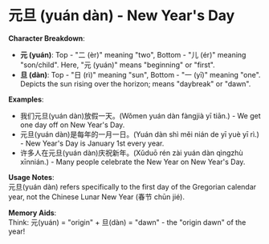 # **元旦 (yuán dàn) - New Year's Day**

**Character Breakdown**:  
- **元 (yuán)**: Top - "二 (èr)" meaning "two", Bottom - "儿 (ér)" meaning "son/child". Here, "元 (yuán)" means "beginning" or "first".  
- **旦 (dàn)**: Top - "日 (rì)" meaning "sun", Bottom - "一 (yī)" meaning "one". Depicts the sun rising over the horizon; means "daybreak" or "dawn".

**Examples**:  
- 我们元旦(yuán dàn)放假一天。(Wǒmen yuán dàn fàngjià yī tiān.) - We get one day off on New Year's Day.  
- 元旦(yuán dàn)是每年的一月一日。(Yuán dàn shì měi nián de yī yuè yī rì.) - New Year's Day is January 1st every year.  
- 许多人在元旦(yuán dàn)庆祝新年。(Xǔduō rén zài yuán dàn qìngzhù xīnnián.) - Many people celebrate the New Year on New Year's Day.

**Usage Notes**:  
元旦(yuán dàn) refers specifically to the first day of the Gregorian calendar year, not the Chinese Lunar New Year (春节 chūn jié).

**Memory Aids**:  
Think: 元(yuán) = "origin" + 旦(dàn) = "dawn" - the "origin dawn" of the year!